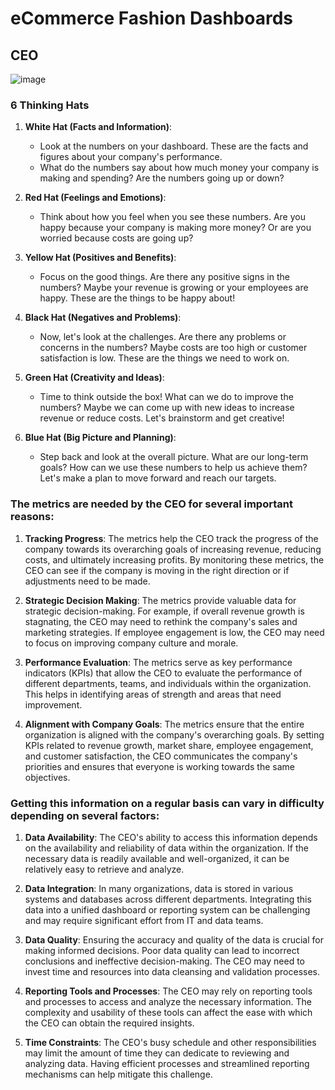 # eCommerce Fashion Dashboards

## CEO
![image](https://github.com/Dillipmeher/Project/assets/143451788/69c99b28-9c3f-41d4-b5c6-50cd8f0dc399)


### 6 Thinking Hats
1. **White Hat (Facts and Information)**:
   - Look at the numbers on your dashboard. These are the facts and figures about your company's performance.
   - What do the numbers say about how much money your company is making and spending? Are the numbers going up or down?

2. **Red Hat (Feelings and Emotions)**:
   - Think about how you feel when you see these numbers. Are you happy because your company is making more money? Or are you worried because costs are going up?

3. **Yellow Hat (Positives and Benefits)**:
   - Focus on the good things. Are there any positive signs in the numbers? Maybe your revenue is growing or your employees are happy. These are the things to be happy about!

4. **Black Hat (Negatives and Problems)**:
   - Now, let's look at the challenges. Are there any problems or concerns in the numbers? Maybe costs are too high or customer satisfaction is low. These are the things we need to work on.

5. **Green Hat (Creativity and Ideas)**:
   - Time to think outside the box! What can we do to improve the numbers? Maybe we can come up with new ideas to increase revenue or reduce costs. Let's brainstorm and get creative!

6. **Blue Hat (Big Picture and Planning)**:
   - Step back and look at the overall picture. What are our long-term goals? How can we use these numbers to help us achieve them? Let's make a plan to move forward and reach our targets.

### The metrics are needed by the CEO for several important reasons:

1. **Tracking Progress**: The metrics help the CEO track the progress of the company towards its overarching goals of increasing revenue, reducing costs, and ultimately increasing profits. By monitoring these metrics, the CEO can see if the company is moving in the right direction or if adjustments need to be made.

2. **Strategic Decision Making**: The metrics provide valuable data for strategic decision-making. For example, if overall revenue growth is stagnating, the CEO may need to rethink the company's sales and marketing strategies. If employee engagement is low, the CEO may need to focus on improving company culture and morale.

3. **Performance Evaluation**: The metrics serve as key performance indicators (KPIs) that allow the CEO to evaluate the performance of different departments, teams, and individuals within the organization. This helps in identifying areas of strength and areas that need improvement.

4. **Alignment with Company Goals**: The metrics ensure that the entire organization is aligned with the company's overarching goals. By setting KPIs related to revenue growth, market share, employee engagement, and customer satisfaction, the CEO communicates the company's priorities and ensures that everyone is working towards the same objectives.

### Getting this information on a regular basis can vary in difficulty depending on several factors:

1. **Data Availability**: The CEO's ability to access this information depends on the availability and reliability of data within the organization. If the necessary data is readily available and well-organized, it can be relatively easy to retrieve and analyze.

2. **Data Integration**: In many organizations, data is stored in various systems and databases across different departments. Integrating this data into a unified dashboard or reporting system can be challenging and may require significant effort from IT and data teams.

3. **Data Quality**: Ensuring the accuracy and quality of the data is crucial for making informed decisions. Poor data quality can lead to incorrect conclusions and ineffective decision-making. The CEO may need to invest time and resources into data cleansing and validation processes.

4. **Reporting Tools and Processes**: The CEO may rely on reporting tools and processes to access and analyze the necessary information. The complexity and usability of these tools can affect the ease with which the CEO can obtain the required insights.

5. **Time Constraints**: The CEO's busy schedule and other responsibilities may limit the amount of time they can dedicate to reviewing and analyzing data. Having efficient processes and streamlined reporting mechanisms can help mitigate this challenge.
